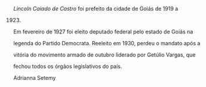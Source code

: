 

*Lincoln Caiado de Castro* foi prefeito da cidade de Goiás de 1919 a

1923.



Em fevereiro de 1927 foi eleito deputado federal pelo estado de Goiás na

legenda do Partido Democrata. Reeleito em 1930, perdeu o mandato após a

vitória do movimento armado de outubro liderado por Getúlio Vargas, que

fechou todos os órgãos legislativos do país.



Adrianna Setemy



